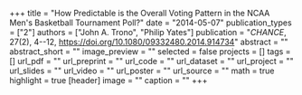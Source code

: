 +++
title = "How Predictable is the Overall Voting Pattern in the NCAA Men's Basketball Tournament Poll?"
date = "2014-05-07"
publication_types = ["2"]
authors = ["John A. Trono", "Philip Yates"]
publication = "_CHANCE_, 27(2), 4--12, https://doi.org/10.1080/09332480.2014.914734"
abstract = ""
abstract_short = ""
image_preview = ""
selected = false
projects = []
tags = []
url_pdf = ""
url_preprint = ""
url_code = ""
url_dataset = ""
url_project = ""
url_slides = ""
url_video = ""
url_poster = ""
url_source = ""
math = true
highlight = true
[header]
image = ""
caption = ""
+++
